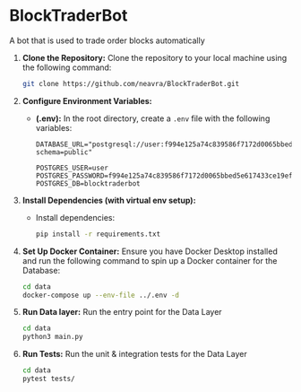 # BlockTraderBot
A bot that is used to trade order blocks automatically


1. **Clone the Repository:** Clone the repository to your local machine using the following command:

    ```bash
    git clone https://github.com/neavra/BlockTraderBot.git
    ```

2. **Configure Environment Variables:**

    - **(.env):** In the root directory, create a `.env` file with the following variables:

        ```env
        DATABASE_URL="postgresql://user:f994e125a74c839586f7172d0065bbed5e617433ce19ef27ae9bcb701cff9667@localhost:5432/blocktraderbot?schema=public"

        POSTGRES_USER=user
        POSTGRES_PASSWORD=f994e125a74c839586f7172d0065bbed5e617433ce19ef27ae9bcb701cff9667
        POSTGRES_DB=blocktraderbot
        ```

3. **Install Dependencies (with virtual env setup):**

    - Install dependencies:

        ```bash
        pip install -r requirements.txt
        ```

4. **Set Up Docker Container:** Ensure you have Docker Desktop installed and run the following command to spin up a Docker container for the Database:

    ```bash
    cd data
    docker-compose up --env-file ../.env -d
    ```

5. **Run Data layer:** Run the entry point for the Data Layer

    ```bash
    cd data
    python3 main.py
    ```

6. **Run Tests:** Run the unit & integration tests for the Data Layer

    ```bash
    cd data
    pytest tests/
    ```
